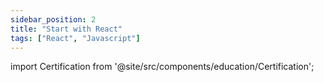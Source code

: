 ```yaml
---
sidebar_position: 2
title: "Start with React"
tags: ["React", "Javascript"]
---
```


import Certification from '@site/src/components/education/Certification';

<Certification name={frontMatter.title} />